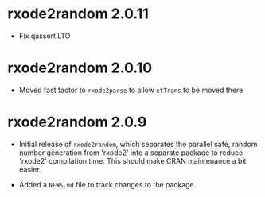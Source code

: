 # rxode2random 2.0.11

- Fix qassert LTO

# rxode2random 2.0.10

- Moved fast factor to `rxode2parse` to allow `etTrans` to be moved there

# rxode2random 2.0.9

* Initial release of `rxode2random`, which separates the parallel
  safe, random number generation from 'rxode2' into a separate package to
  reduce 'rxode2' compilation time. This should make CRAN maintenance 
  a bit easier.

* Added a `NEWS.md` file to track changes to the package.

